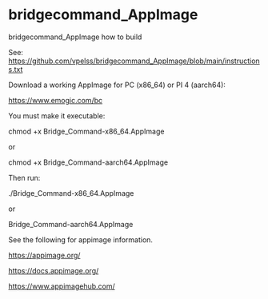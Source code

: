 # bridgecommand_AppImage
bridgecommand_AppImage how to build

See:
https://github.com/vpelss/bridgecommand_AppImage/blob/main/instructions.txt

Download a working AppImage for PC (x86_64) or PI 4 (aarch64):

https://www.emogic.com/bc

You must make it executable:

chmod +x Bridge_Command-x86_64.AppImage

or

chmod +x Bridge_Command-aarch64.AppImage

Then run:

./Bridge_Command-x86_64.AppImage

or

Bridge_Command-aarch64.AppImage

See the following for appimage information.

https://appimage.org/

https://docs.appimage.org/

https://www.appimagehub.com/




